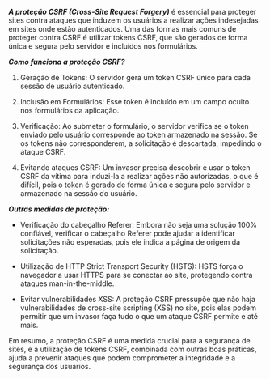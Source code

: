 ***A proteção CSRF (Cross-Site Request Forgery)*** é essencial para proteger sites contra ataques que induzem os usuários a realizar ações indesejadas em sites onde estão autenticados. Uma das formas mais comuns de proteger contra CSRF é utilizar tokens CSRF, que são gerados de forma única e segura pelo servidor e incluídos nos formulários.

***Como funciona a proteção CSRF?***

1. Geração de Tokens:
   O servidor gera um token CSRF único para cada sessão de usuário autenticado.

2. Inclusão em Formulários:
   Esse token é incluído em um campo oculto nos formulários da aplicação.

3. Verificação:
   Ao submeter o formulário, o servidor verifica se o token enviado pelo usuário corresponde ao token armazenado na sessão. Se os tokens não corresponderem, a solicitação é descartada, impedindo o ataque CSRF.

4. Evitando ataques CSRF:
   Um invasor precisa descobrir e usar o token CSRF da vítima para induzi-la a realizar ações não autorizadas, o que é difícil, pois o token é gerado de forma única e segura pelo servidor e armazenado na sessão do usuário.

***Outras medidas de proteção:***

- Verificação do cabeçalho Referer:
  Embora não seja uma solução 100% confiável, verificar o cabeçalho Referer pode ajudar a identificar solicitações não esperadas, pois ele indica a página de origem da solicitação.

- Utilização de HTTP Strict Transport Security (HSTS):
  HSTS força o navegador a usar HTTPS para se conectar ao site, protegendo contra ataques man-in-the-middle.

- Evitar vulnerabilidades XSS:
  A proteção CSRF pressupõe que não haja vulnerabilidades de cross-site scripting (XSS) no site, pois elas podem permitir que um invasor faça tudo o que um ataque CSRF permite e até mais.

Em resumo, a proteção CSRF é uma medida crucial para a segurança de sites, e a utilização de tokens CSRF, combinada com outras boas práticas, ajuda a prevenir ataques que podem comprometer a integridade e a segurança dos usuários.
